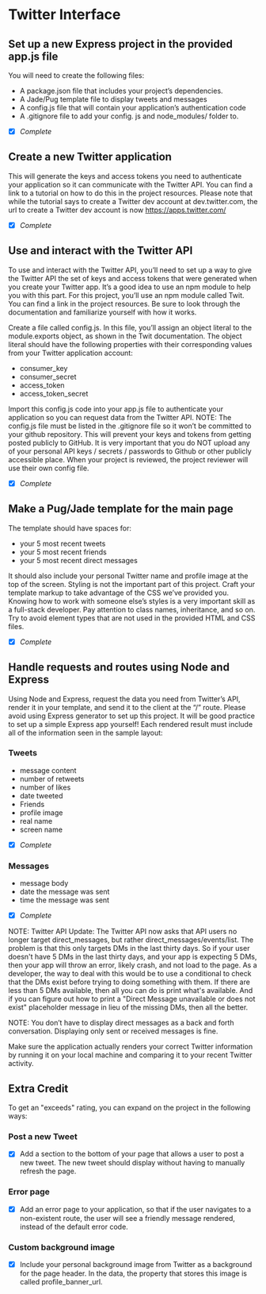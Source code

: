 # Twitter Interface

## Set up a new Express project in the provided app.js file

You will need to create the following files:

- A package.json file that includes your project’s dependencies.
- A Jade/Pug template file to display tweets and messages
- A config.js file that will contain your application’s authentication code
- A .gitignore file to add your config. js and node_modules/ folder to.

- [x] _Complete_

## Create a new Twitter application

This will generate the keys and access tokens you need to authenticate your application so it can communicate with the Twitter API. You can find a link to a tutorial on how to do this in the project resources. Please note that while the tutorial says to create a Twitter dev account at dev.twitter.com, the url to create a Twitter dev account is now https://apps.twitter.com/

- [x] _Complete_

## Use and interact with the Twitter API

To use and interact with the Twitter API, you’ll need to set up a way to give the Twitter API the set of keys and access tokens that were generated when you create your Twitter app. It’s a good idea to use an npm module to help you with this part. For this project, you’ll use an npm module called Twit. You can find a link in the project resources. Be sure to look through the documentation and familiarize yourself with how it works.

Create a file called config.js. In this file, you’ll assign an object literal to the module.exports object, as shown in the Twit documentation. The object literal should have the following properties with their corresponding values from your Twitter application account:

- consumer_key
- consumer_secret
- access_token
- access_token_secret

Import this config.js code into your app.js file to authenticate your application so you can request data from the Twitter API.
NOTE: The config.js file must be listed in the .gitignore file so it won’t be committed to your github repository. This will prevent your keys and tokens from getting posted publicly to GitHub. It is very important that you do NOT upload any of your personal API keys / secrets / passwords to Github or other publicly accessible place. When your project is reviewed, the project reviewer will use their own config file.

- [x] _Complete_

## Make a Pug/Jade template for the main page

The template should have spaces for:

- your 5 most recent tweets
- your 5 most recent friends
- your 5 most recent direct messages

It should also include your personal Twitter name and profile image at the top of the screen.
Styling is not the important part of this project. Craft your template markup to take advantage of the CSS we’ve provided you. Knowing how to work with someone else’s styles is a very important skill as a full-stack developer. Pay attention to class names, inheritance, and so on. Try to avoid element types that are not used in the provided HTML and CSS files.

- [x] _Complete_

## Handle requests and routes using Node and Express

Using Node and Express, request the data you need from Twitter’s API, render it in your template, and send it to the client at the “/” route. Please avoid using Express generator to set up this project. It will be good practice to set up a simple Express app yourself!
Each rendered result must include all of the information seen in the sample layout:

### Tweets

- message content
- number of retweets
- number of likes
- date tweeted
- Friends
- profile image
- real name
- screen name

- [x] _Complete_

### Messages

- message body
- date the message was sent
- time the message was sent

- [x] _Complete_

NOTE: Twitter API Update: The Twitter API now asks that API users no longer target direct_messages, but rather direct_messages/events/list. The problem is that this only targets DMs in the last thirty days. So if your user doesn't have 5 DMs in the last thirty days, and your app is expecting 5 DMs, then your app will throw an error, likely crash, and not load to the page. As a developer, the way to deal with this would be to use a conditional to check that the DMs exist before trying to doing something with them. If there are less than 5 DMs available, then all you can do is print what's available. And if you can figure out how to print a "Direct Message unavailable or does not exist" placeholder message in lieu of the missing DMs, then all the better.

NOTE: You don’t have to display direct messages as a back and forth conversation. Displaying only sent or received messages is fine.

Make sure the application actually renders your correct Twitter information by running it on your local machine and comparing it to your recent Twitter activity.

## Extra Credit

To get an "exceeds" rating, you can expand on the project in the following ways:

### Post a new Tweet

- [x] Add a section to the bottom of your page that allows a user to post a new tweet. The new tweet should display without having to manually refresh the page.

### Error page

- [x] Add an error page to your application, so that if the user navigates to a non-existent route, the user will see a friendly message rendered, instead of the default error code.

### Custom background image

- [x] Include your personal background image from Twitter as a background for the page header. In the data, the property that stores this image is called profile_banner_url.
